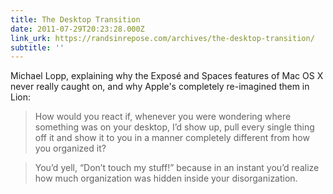 ```yaml
---
title: The Desktop Transition
date: 2011-07-29T20:23:28.000Z
link_urk: https://randsinrepose.com/archives/the-desktop-transition/
subtitle: ''
---
```

Michael Lopp, explaining why the Exposé and Spaces features of Mac OS X never really caught on, and why Apple's completely re-imagined them in Lion:

> How would you react if, whenever you were wondering where something was on your desktop, I’d show up, pull every single thing off it and show it to you in a manner completely different from how you organized it?

> You’d yell, “Don’t touch my stuff!” because in an instant you’d realize how much organization was hidden inside your disorganization.

